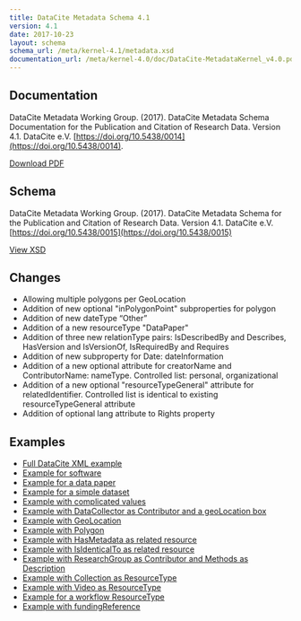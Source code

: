 ```yaml
---
title: DataCite Metadata Schema 4.1
version: 4.1
date: 2017-10-23
layout: schema
schema_url: /meta/kernel-4.1/metadata.xsd
documentation_url: /meta/kernel-4.0/doc/DataCite-MetadataKernel_v4.0.pdf
---
```


## Documentation
DataCite Metadata Working Group. (2017). DataCite Metadata Schema Documentation for the Publication and Citation of Research Data. Version 4.1. DataCite e.V. [https://doi.org/10.5438/0014](https://doi.org/10.5438/0014).

<a href="doc/DataCite-MetadataKernel_v4.1.pdf" class="btn">Download PDF</a>

## Schema
DataCite Metadata Working Group. (2017). DataCite Metadata Schema for the Publication and Citation of Research Data. Version 4.1. DataCite e.V. [https://doi.org/10.5438/0015](https://doi.org/10.5438/0015)

<a href="metadata.xsd" class="btn">View XSD</a>

## Changes

* Allowing multiple polygons per GeoLocation
* Addition of new optional "inPolygonPoint" subproperties for polygon
* Addition of new dateType “Other”
*	Addition of a new resourceType "DataPaper"
*	Addition of three new relationType pairs: IsDescribedBy and Describes, HasVersion and IsVersionOf, IsRequiredBy and Requires
* Addition of new subproperty for Date: dateInformation
* Addition of a new optional attribute for creatorName and ContributorName: nameType. Controlled list: personal, organizational
* Addition of a new optional "resourceTypeGeneral" attribute for relatedIdentifier. Controlled list is identical to existing resourceTypeGeneral attribute
* Addition of optional lang attribute to Rights property

## Examples

* [Full DataCite XML example](example/datacite-example-full-v4.1.xml)
* [Example for software](example/datacite-example-software-v4.1.xml)
* [Example for a data paper](example/datacite-example-datapaper-v4.1.xml)
* [Example for a simple dataset](example/datacite-example-dataset-v4.1.xml)
* [Example with complicated values](example/datacite-example-complicated-v4.1.xml)
* [Example with DataCollector as Contributor and a geoLocation box](example/datacite-example-Box_dateCollected_DataCollector-v4.1.xml)
* [Example with GeoLocation](example/datacite-example-GeoLocation-v4.1.xml)
* [Example with Polygon](example/datacite-example-polygon-v4.1.xml)
* [Example with HasMetadata as related resource](example/datacite-example-HasMetadata-v4.1.xml)
* [Example with IsIdenticalTo as related resource](example/datacite-example-relationTypeIsIdenticalTo-v4.1.xml)
* [Example with ResearchGroup as Contributor and Methods as Description](example/datacite-example-ResearchGroup_Methods-v4.1.xml)
* [Example with Collection as ResourceType](example/datacite-example-ResourceTypeGeneral_Collection-v4.1.xml)
* [Example with Video as ResourceType](example/datacite-example-video-v4.1.xml)
* [Example for a workflow ResourceType](example/datacite-example-workflow-v4.1.xml)
* [Example with fundingReference](example/datacite-example-fundingReference-v.4.1.xml)
